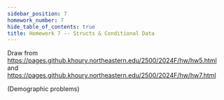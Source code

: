 ```yaml
---
sidebar_position: 7
homework_number: 7
hide_table_of_contents: true
title: Homework 7 -- Structs & Conditional Data
---
```


Draw from https://pages.github.khoury.northeastern.edu/2500/2024F/hw/hw5.html and   https://pages.github.khoury.northeastern.edu/2500/2024F/hw/hw7.html

(Demographic problems)
